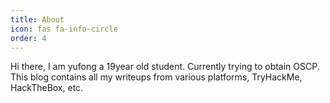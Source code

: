 ```yaml
---
title: About
icon: fas fa-info-circle
order: 4
---
```



Hi there, I am yufong a 19year old student. Currently trying to obtain OSCP. This blog contains all my writeups from various platforms, TryHackMe,
HackTheBox, etc.
<script src="https://tryhackme.com/badge/663816"></script>